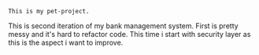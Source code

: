 	This is my pet-project.
This is second iteration of my bank management system. First is pretty messy and it's hard to refactor code.
This time i start with security layer as this is the aspect i want to improve.
